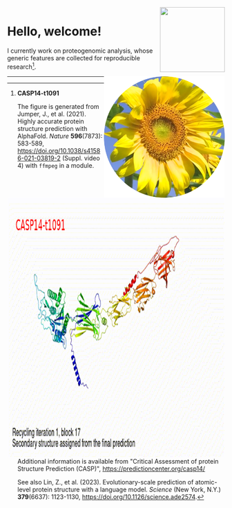 <img src="https://jinghuazhao.github.io/assets/images/qr-logo.svg" align="right" width=150 height=150>

# Hello, welcome!

I currently work on proteogenomic analysis, whose generic features are collected for reproducible research[^t1091].

<img src="https://github.com/jinghuazhao/jinghuazhao/blob/master/gansubaiyin-circle.png" align="right" height=280 width=280>
<img src="https://github.com/jinghuazhao/jinghuazhao/blob/master/CASP14-t1091-text.gif" align="left" height=600 width=1000>

---

[^t1091]: **CASP14-t1091**

    The figure is generated from Jumper, J., et al. (2021). Highly accurate protein structure prediction with AlphaFold. *Nature* **596**(7873): 583-589,
    <https://doi.org/10.1038/s41586-021-03819-2> (Suppl. video 4) with `ffmpeg` in a module.

    ```bash
    module load ceuadmin/ffmpeg
    ffmpeg -i jumper21s4.mp4 -ss 8 -t 8 s4.mp4
    ffmpeg -i s4.mp4 -f gif s4.gif
    ffprobe s4.gif
    ffmpeg -i s4.gif -s 640x360 CASP14-t1091.gif
    ffmpeg -i CASP14-t1091.gif -vf "drawtext=fontsize=20:text='CASP14-t1091':fontcolor=red:x=25:y=30" CASP14-t1091-text.gif
    ```

    Additional information is available from "Critical Assessment of protein Structure Prediction (CASP)", <https://predictioncenter.org/casp14/>

    See also Lin, Z., et al. (2023). Evolutionary-scale prediction of atomic-level protein structure with a language model. *Science* (New York, N.Y.) **379**(6637): 1123-1130, <https://doi.org/10.1126/science.ade2574>.
